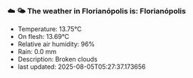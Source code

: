 ### ☁️ 🌤️  The weather in Florianópolis is: Florianópolis

- Temperature: 13.75°C
- On flesh: 13.69°C
- Relative air humidity: 96%
- Rain: 0.0 mm
- Description: Broken clouds
- last updated: 2025-08-05T05:27:37.173656
